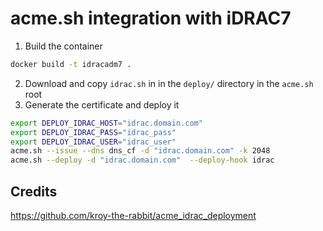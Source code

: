 # acme.sh integration with iDRAC7

1. Build the container
```bash
docker build -t idracadm7 .
```
2. Download and copy `idrac.sh` in in the `deploy/` directory in the `acme.sh` root
3. Generate the certificate and deploy it
```bash
export DEPLOY_IDRAC_HOST="idrac.domain.com"
export DEPLOY_IDRAC_PASS="idrac_pass"
export DEPLOY_IDRAC_USER="idrac_user"
acme.sh --issue --dns dns_cf -d "idrac.domain.com" -k 2048
acme.sh --deploy -d "idrac.domain.com"  --deploy-hook idrac
```

## Credits
https://github.com/kroy-the-rabbit/acme_idrac_deployment